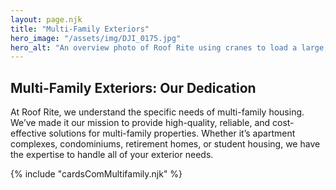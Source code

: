 ```yaml
---
layout: page.njk
title: "Multi-Family Exteriors"
hero_image: "/assets/img/DJI_0175.jpg"
hero_alt: "An overview photo of Roof Rite using cranes to load a large, 5-story apartment complex building with CertainTeed Landmark shingles in Moire Black. The complex is in a city in Utah, and sports fields, suburbs, and the mountains are visible in the background."
---
```


## Multi-Family Exteriors: Our Dedication

At Roof Rite, we understand the specific needs of multi-family housing. We’ve made it our mission to provide high-quality, reliable, and cost-effective solutions for multi-family properties. Whether it’s apartment complexes, condominiums, retirement homes, or student housing, we have the expertise to handle all of your exterior needs.

<div class="breakout">
  {% include "cardsComMultifamily.njk" %}
  <!-- Possible Gallery Here -->
</div>
